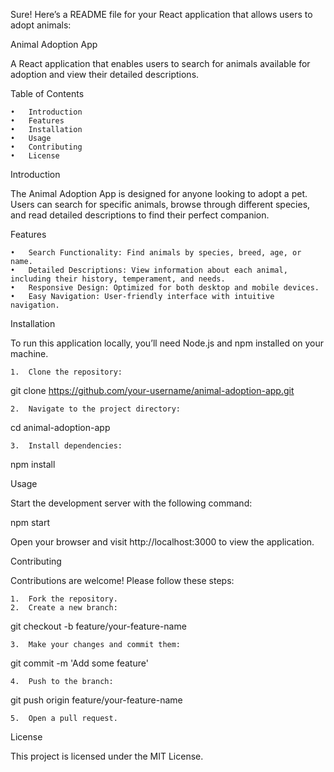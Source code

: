 Sure! Here’s a README file for your React application that allows users to adopt animals:

Animal Adoption App

A React application that enables users to search for animals available for adoption and view their detailed descriptions.

Table of Contents

	•	Introduction
	•	Features
	•	Installation
	•	Usage
	•	Contributing
	•	License

Introduction

The Animal Adoption App is designed for anyone looking to adopt a pet. Users can search for specific animals, browse through different species, and read detailed descriptions to find their perfect companion.

Features

	•	Search Functionality: Find animals by species, breed, age, or name.
	•	Detailed Descriptions: View information about each animal, including their history, temperament, and needs.
	•	Responsive Design: Optimized for both desktop and mobile devices.
	•	Easy Navigation: User-friendly interface with intuitive navigation.

Installation

To run this application locally, you’ll need Node.js and npm installed on your machine.

	1.	Clone the repository:

git clone https://github.com/your-username/animal-adoption-app.git


	2.	Navigate to the project directory:

cd animal-adoption-app


	3.	Install dependencies:

npm install



Usage

Start the development server with the following command:

npm start

Open your browser and visit http://localhost:3000 to view the application.

Contributing

Contributions are welcome! Please follow these steps:

	1.	Fork the repository.
	2.	Create a new branch:

git checkout -b feature/your-feature-name


	3.	Make your changes and commit them:

git commit -m 'Add some feature'


	4.	Push to the branch:

git push origin feature/your-feature-name


	5.	Open a pull request.

License

This project is licensed under the MIT License.

